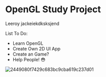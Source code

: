 # OpenGL Study Project
Leeroy jackeiekdksksjend

List To Do: 
- Learn OpenGL
- Create Own 2D UI App
- Create an Game?
- Help People! 😳

![2449080f7429c683bc9cba619c237d01](https://github.com/user-attachments/assets/4a11136d-84c3-4204-a056-a8ea16bf5186)
